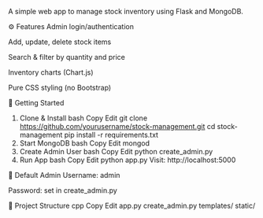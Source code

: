 A simple web app to manage stock inventory using Flask and MongoDB.

⚙️ Features
Admin login/authentication

Add, update, delete stock items

Search & filter by quantity and price

Inventory charts (Chart.js)

Pure CSS styling (no Bootstrap)

🚀 Getting Started
1. Clone & Install
bash
Copy
Edit
git clone https://github.com/yourusername/stock-management.git
cd stock-management
pip install -r requirements.txt
2. Start MongoDB
bash
Copy
Edit
mongod
3. Create Admin User
bash
Copy
Edit
python create_admin.py
4. Run App
bash
Copy
Edit
python app.py
Visit: http://localhost:5000

👤 Default Admin
Username: admin

Password: set in create_admin.py

📁 Project Structure
cpp
Copy
Edit
app.py
create_admin.py
templates/
static/